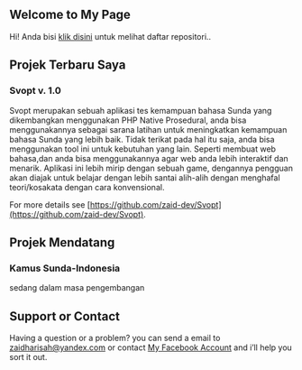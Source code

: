 ## Welcome to My Page

Hi! Anda bisi [klik disini](https://github.com/zaid-dev?tab=repositories) untuk melihat daftar repositori..

## Projek Terbaru Saya

### Svopt v. 1.0

Svopt merupakan sebuah aplikasi tes kemampuan bahasa Sunda yang dikembangkan menggunakan PHP Native Prosedural, anda bisa menggunakannya sebagai sarana latihan untuk meningkatkan kemampuan bahasa Sunda yang lebih baik.
Tidak terikat pada hal itu saja, anda bisa menggunakan tool ini untuk kebutuhan yang lain. Seperti membuat web bahasa,dan anda bisa menggunakannya agar web anda lebih interaktif dan menarik.
Aplikasi ini lebih mirip dengan sebuah game, dengannya pengguan akan diajak untuk belajar dengan lebih santai alih-alih dengan menghafal teori/kosakata dengan cara konvensional.

For more details see [https://github.com/zaid-dev/Svopt](https://github.com/zaid-dev/Svopt).

## Projek Mendatang

### Kamus Sunda-Indonesia
sedang dalam masa pengembangan

## Support or Contact

Having a question or a problem? you can send a email to [zaidharisah@yandex.com](mailto://zaidharisah@yandex.com) or contact [My Facebook Account](https://m.facebook.com/kurotaka.id) and i’ll help you sort it out.
